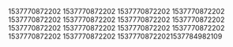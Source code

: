 1537770872202
1537770872202
1537770872202
1537770872202
1537770872202
1537770872202
1537770872202
1537770872202
1537770872202
1537770872202
1537770872202
1537770872202
1537770872202
1537770872202
15377708722021537784982109
